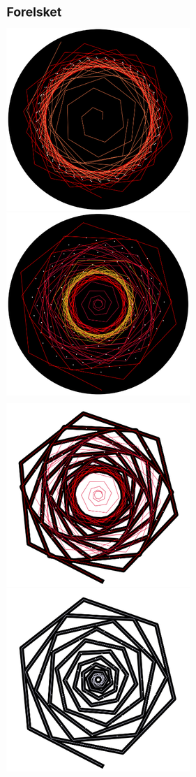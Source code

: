 # Forelsket

<p float="left">
  <img src="Observations/x.png"  width="420"/>
  <img src="Observations/x1.png"  width="420"/> 
</p>

<p float="left">
  <img src="Observations/x2.png"  width="420"/>
  <img src="Observations/x3.png"  width="420"/> 
</p>
